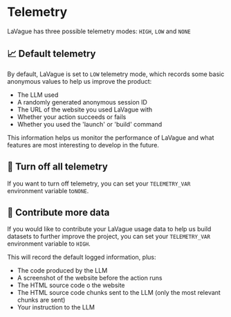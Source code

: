 # Telemetry

LaVague has three possible telemetry modes: `HIGH`, `LOW` and `NONE`

## 📈 Default telemetry

By default, LaVague is set to `LOW` telemetry mode, which records some basic anonymous values to help us improve the product:

- The LLM used
- A randomly generated anonymous session ID
- The URL of the website you used LaVague with
- Whether your action succeeds or fails
- Whether you used the 'launch' or 'build' command

This information helps us monitor the performance of LaVague and what features are most interesting to develop in the future.

## 🚫 Turn off all telemetry

If you want to turn off telemetry, you can set your `TELEMETRY_VAR` environment variable to`NONE`.

## 🤗 Contribute more data

If you would like to contribute your LaVague usage data to help us build datasets to further improve the project, you can set your `TELEMETRY_VAR` environment variable to `HIGH`.

This will record the default logged information, plus:

- The code produced by the LLM
- A screenshot of the website before the action runs
- The HTML source code o the website
- The HTML source code chunks sent to the LLM (only the most relevant chunks are sent)
- Your instruction to the LLM
